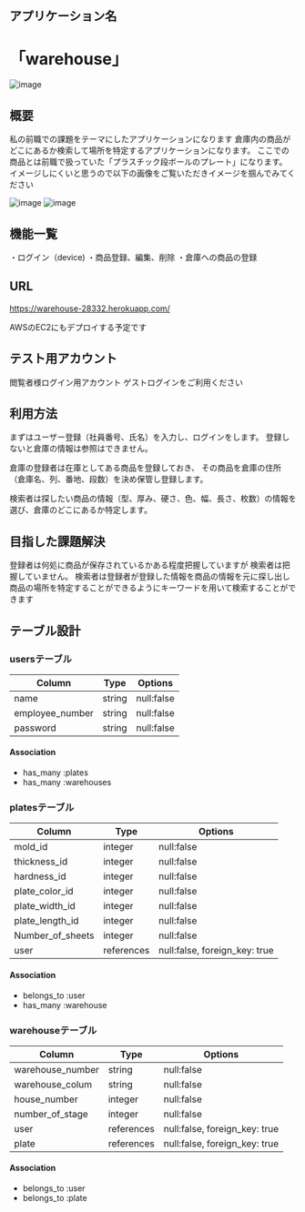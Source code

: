 ## アプリケーション名
# 「warehouse」
![image](https://user-images.githubusercontent.com/66520239/93739357-0c619c80-fc23-11ea-85d8-5fe868eefb9c.png)

## 概要
私の前職での課題をテーマにしたアプリケーションになります
倉庫内の商品がどこにあるか検索して場所を特定するアプリケーションになります。
ここでの商品とは前職で扱っていた「プラスチック段ボールのプレート」になります。
イメージしにくいと思うので以下の画像をご覧いただきイメージを掴んでみてください

![image](https://user-images.githubusercontent.com/66520239/93739187-a412bb00-fc22-11ea-8547-ab75c278a584.png)
![image](https://user-images.githubusercontent.com/66520239/93739244-d0c6d280-fc22-11ea-9398-0956b01e2fe1.png)

## 機能一覧
・ログイン（device)
・商品登録、編集、削除
・倉庫への商品の登録


## URL
https://warehouse-28332.herokuapp.com/

AWSのEC2にもデプロイする予定です



## テスト用アカウント
閲覧者様ログイン用アカウント
ゲストログインをご利用ください


## 利用方法
まずはユーザー登録（社員番号、氏名）を入力し、ログインをします。
登録しないと倉庫の情報は参照はできません。

倉庫の登録者は在庫としてある商品を登録しておき、
その商品を倉庫の住所（倉庫名、列、番地、段数）を決め保管し登録します。

検索者は探したい商品の情報（型、厚み、硬さ、色、幅、長さ、枚数）の情報を選び、倉庫のどこにあるか特定します。


## 目指した課題解決
登録者は何処に商品が保存されているかある程度把握していますが
検索者は把握していません。
検索者は登録者が登録した情報を商品の情報を元に探し出し商品の場所を特定することができるようにキーワードを用いて検索することができます

## テーブル設計

### usersテーブル

| Column           | Type   | Options    |
| ---------        | ------ | ---------- |
| name             | string | null:false |
| employee_number  | string | null:false |
| password         | string | null:false |

#### Association

- has_many :plates
- has_many :warehouses


### platesテーブル

| Column            | Type       | Options                       |
| --------------    | ---------- | ----------------------------- |
| mold_id           | integer    | null:false                    |
| thickness_id      | integer    | null:false                    |
| hardness_id       | integer    | null:false                    |
| plate_color_id    | integer    | null:false                    |
| plate_width_id    | integer    | null:false                    |
| plate_length_id   | integer    | null:false                    |
| Number_of_sheets  | integer    | null:false                    |
| user              | references | null:false, foreign_key: true |

#### Association

- belongs_to :user
- has_many :warehouse


### warehouseテーブル

| Column            | Type       | Options                       |
| --------------    | ---------- | ----------------------------- |
| warehouse_number  | string     | null:false                    |
| warehouse_colum   | string     | null:false                    |
| house_number      | integer    | null:false                    |
| number_of_stage   | integer    | null:false                    |
| user              | references | null:false, foreign_key: true |
| plate             | references | null:false, foreign_key: true |

#### Association

- belongs_to :user
- belongs_to :plate